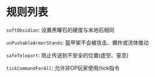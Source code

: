 # 规则列表

`softObsidian`: 设置黑曜石的硬度与末地石相同

`unPushableArmorStands`: 盔甲架不会被攻击、爆炸或流体推动

`safeTeleport`: 阻止传送到不安全的位置(虚空、窒息)

`tickCommandForAll`: 允许非OP玩家使用/tick指令